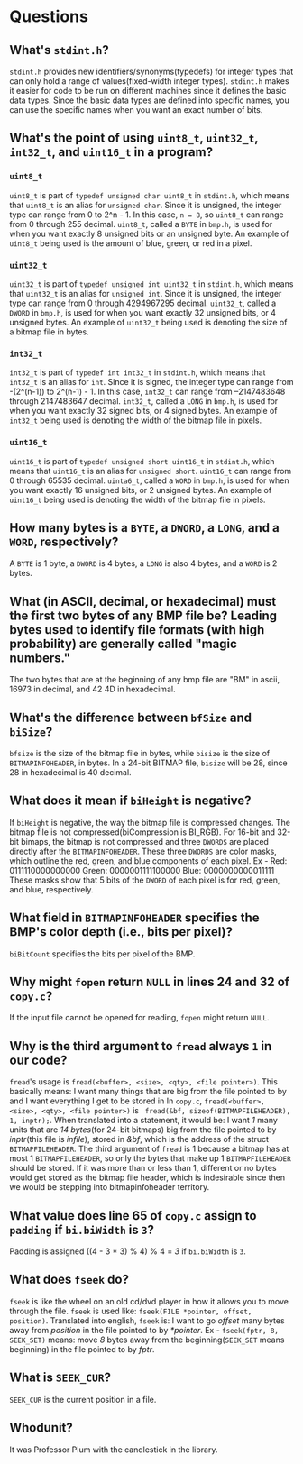 # Questions

## What's `stdint.h`?

`stdint.h` provides new identifiers/synonyms(typedefs) for integer types that can only hold a range of values(fixed-width integer types).
`stdint.h` makes it easier for code to be run on different machines since it defines the basic data types.
Since the basic data types are defined into specific names, you can use the specific names when you want an exact number of bits.

## What's the point of using `uint8_t`, `uint32_t`, `int32_t`, and `uint16_t` in a program?

### `uint8_t`
`uint8_t` is part of `typedef unsigned char uint8_t` in `stdint.h`, which means that `uint8_t` is an alias for `unsigned char`.
Since it is unsigned, the integer type can range from 0 to 2^n - 1. In this case, `n = 8`, so `uint8_t` can range from 0 through 255 decimal.
`uint8_t`, called a `BYTE` in `bmp.h`, is used for when you want exactly 8 unsigned bits or an unsigned byte.
An example of `uint8_t` being used is the amount of blue, green, or red in a pixel.

### `uint32_t`
`uint32_t` is part of `typedef unsigned int uint32_t` in `stdint.h`, which means that `uint32_t` is an alias for `unsigned int`.
Since it is unsigned, the integer type can range from 0 through 4294967295 decimal.
`uint32_t`, called a `DWORD` in `bmp.h`, is used for when you want exactly 32 unsigned bits, or 4 unsigned bytes.
An example of `uint32_t` being used is denoting the size of a bitmap file in bytes.

### `int32_t`
`int32_t` is part of `typedef int int32_t` in `stdint.h`, which means that `int32_t` is an alias for `int`.
Since it is signed, the integer type can range from -(2^(n-1)) to 2^(n-1) - 1. In this case, `int32_t` can range from –2147483648 through 2147483647 decimal.
`int32_t`, called a `LONG` in `bmp.h`, is used for when you want exactly 32 signed bits, or 4 signed bytes.
An example of `int32_t` being used is denoting the width of the bitmap file in pixels.

### `uint16_t`
`uint16_t` is part of `typedef unsigned short uint16_t` in `stdint.h`, which means that `uint16_t` is an alias for `unsigned short`.
`uint16_t` can range from 0 through 65535 decimal.
`uinta6_t`, called a `WORD` in `bmp.h`, is used for when you want exactly 16 unsigned bits, or 2 unsigned bytes.
An example of `uint16_t` being used is denoting the width of the bitmap file in pixels.

## How many bytes is a `BYTE`, a `DWORD`, a `LONG`, and a `WORD`, respectively?

A `BYTE` is 1 byte, a `DWORD` is 4 bytes, a `LONG` is also 4 bytes, and a `WORD` is 2 bytes.

## What (in ASCII, decimal, or hexadecimal) must the first two bytes of any BMP file be? Leading bytes used to identify file formats (with high probability) are generally called "magic numbers."

The two bytes that are at the beginning of any bmp file are "BM" in ascii, 16973 in decimal, and 42 4D in hexadecimal.

## What's the difference between `bfSize` and `biSize`?

`bfsize` is the size of the bitmap file in bytes, while `bisize` is the size of `BITMAPINFOHEADER`, in bytes.
In a 24-bit BITMAP file, `bisize` will be 28, since 28 in hexadecimal is 40 decimal.

## What does it mean if `biHeight` is negative?

If `biHeight` is negative, the way the bitmap file is compressed changes.
The bitmap file is not compressed(biCompression is BI_RGB).
For 16-bit and 32-bit bimaps, the bitmap is not compressed and three `DWORDS` are placed directly after the `BITMAPINFOHEADER`.
These three `DWORDS` are color masks, which outline the red, green, and blue components of each pixel.
Ex -
Red: 0111110000000000
Green: 0000001111100000
Blue: 0000000000011111
These masks show that 5 bits of the `DWORD` of each pixel is for red, green, and blue, respectively.

## What field in `BITMAPINFOHEADER` specifies the BMP's color depth (i.e., bits per pixel)?

`biBitCount` specifies the bits per pixel of the BMP.

## Why might `fopen` return `NULL` in lines 24 and 32 of `copy.c`?

If the input file cannot be opened for reading, `fopen` might return `NULL`.

## Why is the third argument to `fread` always `1` in our code?

`fread`'s usage is `fread(<buffer>, <size>, <qty>, <file pointer>)`.
This basically means: I want _<qty>_ many things that are _<size>_ big from the file pointed to by _<file pointer>_ and I want everything I get to be stored in _<buffer>_
In `copy.c`, `fread(<buffer>, <size>, <qty>, <file pointer>)` is ` fread(&bf, sizeof(BITMAPFILEHEADER), 1, inptr);`.
When translated into a statement, it would be: I want _1_ many units that are _14 bytes_(for 24-bit bitmaps) big from the file pointed to by _inptr_(this file is _infile_), stored in _&bf_, which is the address of the struct `BITMAPFILEHEADER`.
The third argument of `fread` is 1 because a bitmap has at most 1 `BITMAPFILEHEADER`, so only the bytes that make up 1 `BITMAPFILEHEADER` should be stored.
If it was more than or less than 1, different or no bytes would get stored as the bitmap file header, which is indesirable since then we would be stepping into bitmapinfoheader territory.

## What value does line 65 of `copy.c` assign to `padding` if `bi.biWidth` is `3`?

Padding is assigned ((4 - 3 * 3) % 4) % 4 = _3_ if `bi.biWidth` is `3`.

## What does `fseek` do?

`fseek` is like the wheel on an old cd/dvd player in how it allows you to move through the file.
`fseek` is used like: `fseek(FILE *pointer, offset, position)`.
Translated into english, `fseek` is: I want to go _offset_ many bytes away from _position_ in the file pointed to by _*pointer_.
Ex -
`fseek(fptr, 8, SEEK_SET)` means: move _8_ bytes away from the beginning(`SEEK_SET` means beginning) in the file pointed to by _fptr_.


## What is `SEEK_CUR`?

`SEEK_CUR` is the current position in a file.

## Whodunit?

It was Professor Plum with the candlestick in the library.
